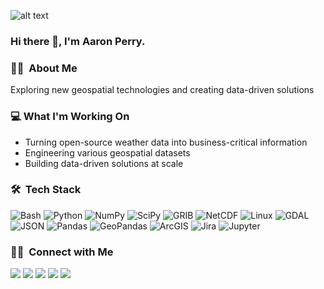 ![alt text](https://github.com/aaronperry-dev/aaronperry-dev.github.io/blob/main/banner.jpg?raw=true)

### Hi there 👋, I'm Aaron Perry.

### 👨‍💻 &nbsp;About Me 

Exploring new geospatial technologies and creating data-driven solutions

### 💻 What I'm Working On
- Turning open-source weather data into business-critical information
- Engineering various geospatial datasets
- Building data-driven solutions at scale

### 🛠 &nbsp;Tech Stack

![Bash](https://img.shields.io/badge/-Bash-333333?style=flat&logo=bash)
![Python](https://img.shields.io/badge/-Python-333333?style=flat&logoColor=1572B6&logo=python)
![NumPy](https://img.shields.io/badge/-NumPy-333333?style=flat&logo=numpy)
![SciPy](https://img.shields.io/badge/-SciPy-333333?style=flat&logo=scipy)
![GRIB](https://img.shields.io/badge/-GRIB-333333?style=flat&logoColor=563D7C)
![NetCDF](https://img.shields.io/badge/-NetCDF-333333?style=flat&logoColor=563D7C)
![Linux](https://img.shields.io/badge/-Linux-333333?style=flat&logo=linux)
![GDAL](https://img.shields.io/badge/-GDAL-333333?style=flat&logo=gdal)
![JSON](https://img.shields.io/badge/-JSON-333333?style=flat&logo=json)
![Pandas](https://img.shields.io/badge/-Pandas-333333?style=flat&logo=pandas)
![GeoPandas](https://img.shields.io/badge/-GeoPandas-333333?style=flat&logo=geopandas)
![ArcGIS](https://img.shields.io/badge/-ArcGIS-333333?style=flat&logo=arcgis)
![Jira](https://img.shields.io/badge/-Jira-333333?style=flat&logo=jira)
![Jupyter](https://img.shields.io/badge/-Jupyter-333333?style=flat&logo=jupyter)
  
###  🤝🏻 &nbsp;Connect with Me

<a href="https://aaronperry-dev.github.io/"><img src="https://img.shields.io/badge/-aaronperry&#8211;dev-333333?style=flat-square&logo=github"/></a>
<a href="https://aaronperry.net/"><img src="https://img.shields.io/badge/-aaronperry.net-3423A6?style=flat-square&logo=Google-Chrome&logoColor=white"/></a>
<a href="https://www.linkedin.com/in/aaronperry-0012d156"><img src="https://img.shields.io/badge/-Aaron%20Perry-0077B5?style=flat-square&logo=Linkedin&logoColor=white"/></a>
<a href="https://twitter.com/AaronPerryWx"><img src="https://img.shields.io/badge/-AaronPerryWx-3423A6?style=flat-square&logo=Twitter&logoColor=white"/></a>
<a href="mailto:aaronperry917@gmail.com"><img src="https://img.shields.io/badge/-aaronperry917@gmail.com-D14836?style=flat-square&logo=Gmail&logoColor=white"/></a>
